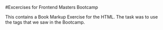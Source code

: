 #Excercises for Frontend Masters Bootcamp

This contains a Book Markup Exercise for the HTML. The task was to use the tags that we saw in the Bootcamp.